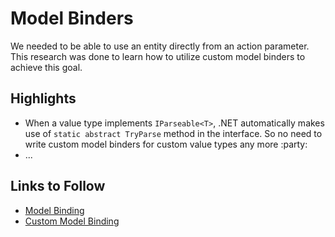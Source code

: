 # Model Binders

We needed to be able to use an entity directly from an action parameter. This
research was done to learn how to utilize custom model binders to achieve this
goal.

## Highlights

- When a value type implements `IParseable<T>`, .NET automatically makes use of
  `static abstract TryParse` method in the interface. So no need to write custom
  model binders for custom value types any more :party:
- ...

## Links to Follow

- [Model Binding][]
- [Custom Model Binding][]

[Model Binding]: https://learn.microsoft.com/en-us/aspnet/core/mvc/models/model-binding?view=aspnetcore-8.0
[Custom Model Binding]: https://learn.microsoft.com/en-us/aspnet/core/mvc/advanced/custom-model-binding?view=aspnetcore-8.0
